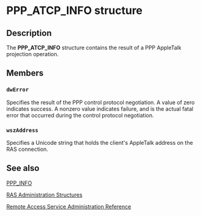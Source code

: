 # PPP_ATCP_INFO structure

## Description

The
**PPP_ATCP_INFO** structure contains the result of a PPP AppleTalk projection operation.

## Members

### `dwError`

Specifies the result of the PPP control protocol negotiation. A value of zero indicates success. A nonzero value indicates failure, and is the actual fatal error that occurred during the control protocol negotiation.

### `wszAddress`

Specifies a Unicode string that holds the client's AppleTalk address on the RAS connection.

## See also

[PPP_INFO](https://learn.microsoft.com/windows/desktop/api/mprapi/ns-mprapi-ppp_info)

[RAS Administration Structures](https://learn.microsoft.com/windows/desktop/RRAS/ras-administration-structures)

[Remote Access Service Administration Reference](https://learn.microsoft.com/windows/desktop/RRAS/remote-access-service-administration-reference)